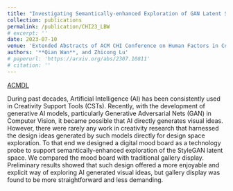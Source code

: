 ```yaml
---
title: "Investigating Semantically-enhanced Exploration of GAN Latent Space via a Digital Mood Board"
collection: publications
permalink: /publication/CHI23_LBW
# excerpt: ''
date: 2023-07-10
venue: 'Extended Abstracts of ACM CHI Conference on Human Factors in Computing Systems'
authors: '**Qian Wan**, and Zhicong Lu'
# paperurl: 'https://arxiv.org/abs/2307.10811'
# citation: ''
---
```


<a href='https://dl.acm.org/doi/full/10.1145/3544549.3585740'>ACMDL</a>

During past decades, Artificial Intelligence (AI) has been consistently used in Creativity Support Tools (CSTs). Recently, with the development of generative AI models, particularly Generative Adversarial Nets (GAN) in Computer Vision, it became possible that AI directly generates visual ideas. However, there were rarely any work in creativity research that harnessed the design ideas generated by such models directly for design space exploration. To that end we designed a digital mood board as a technology probe to support semantically-enhanced exploration of the StyleGAN latent space. We compared the mood board with traditional gallery display. Preliminary results showed that such design offered a more enjoyable and explicit way of exploring AI generated visual ideas, but gallery display was found to be more straightforward and less demanding.
